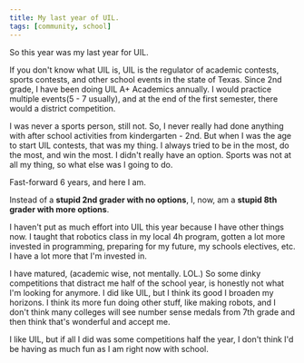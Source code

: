 ```yaml
---
title: My last year of UIL.
tags: [community, school]
---
```


So this year was my last year for UIL.

If you don't know what UIL is, UIL is the regulator of academic contests, sports 
contests, and other school events in the state of Texas. Since 2nd grade, I have been doing UIL A+ Academics annually. I
would practice multiple events(5 - 7 usually), and at the end of the first semester, there would a district competition.

I was never a sports person, still not. So, I never really had done anything with after school activities from 
kindergarten - 2nd. But when I was the age to start UIL contests, that was my thing. I always tried to be in the most, do the 
most, and win the most. I didn't really have an option. Sports was not at all my thing, so what else was I going to do.

Fast-forward 6 years, and here I am.

Instead of a **stupid 2nd grader with no options**, I, now, am a **stupid 8th grader with more options**.

I haven't put as much effort into UIL this year because I have other things now. I taught that robotics class in my 
local 4h program, gotten a lot more invested in programming, preparing for my future, my schools electives, etc. I have 
a lot more that I'm invested in. 

I have matured, (academic wise, not mentally. LOL.) So some dinky competitions that distract me half of the school year, 
is honestly not what I'm looking for anymore. I did like UIL, but I think its good I broaden my horizons.  I think its more 
fun doing other stuff, like making robots, and I don't think many colleges will see number sense medals from 7th grade 
and then think that's wonderful and accept me.

I like UIL, but if all I did was some competitions half the year, I don't think I'd be having as much fun as I am right now with school.